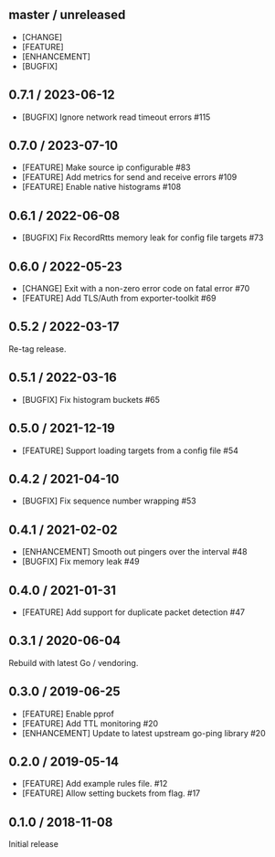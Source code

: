 ## master / unreleased

* [CHANGE]
* [FEATURE]
* [ENHANCEMENT]
* [BUGFIX]

## 0.7.1 / 2023-06-12

* [BUGFIX] Ignore network read timeout errors #115

## 0.7.0 / 2023-07-10

* [FEATURE] Make source ip configurable #83
* [FEATURE] Add metrics for send and receive errors #109
* [FEATURE] Enable native histograms  #108

## 0.6.1 / 2022-06-08

* [BUGFIX] Fix RecordRtts memory leak for config file targets #73

## 0.6.0 / 2022-05-23

* [CHANGE] Exit with a non-zero error code on fatal error #70
* [FEATURE] Add TLS/Auth from exporter-toolkit #69

## 0.5.2 / 2022-03-17

Re-tag release.

## 0.5.1 / 2022-03-16

* [BUGFIX] Fix histogram buckets #65

## 0.5.0 / 2021-12-19

* [FEATURE] Support loading targets from a config file #54

## 0.4.2 / 2021-04-10

* [BUGFIX] Fix sequence number wrapping #53

## 0.4.1 / 2021-02-02

* [ENHANCEMENT] Smooth out pingers over the interval #48
* [BUGFIX] Fix memory leak #49

## 0.4.0 / 2021-01-31

* [FEATURE] Add support for duplicate packet detection #47

## 0.3.1 / 2020-06-04

Rebuild with latest Go / vendoring.

## 0.3.0 / 2019-06-25

* [FEATURE] Enable pprof
* [FEATURE] Add TTL monitoring #20
* [ENHANCEMENT] Update to latest upstream go-ping library #20

## 0.2.0 / 2019-05-14

* [FEATURE] Add example rules file. #12
* [FEATURE] Allow setting buckets from flag. #17

## 0.1.0 / 2018-11-08

Initial release
